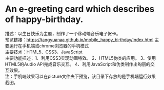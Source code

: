 # An e-greeting card which describes of happy-birthday.           
描述：以生日快乐为主题，制作了一个移动端音乐电子贺卡。    <br/>
预览链接：https://tangyuanaa.github.io/mobile_happy_birthday/index.html 主要运行在手机端或chrome浏览器的手机模式   <br/>
主要技术：HTML5、CSS3、JavaScript   <br/> 
主要功能描述：1、利用CSS3实现动画特效。 2、HTML5伪类的应用。 3、使用HTML5的Audio API完成音乐交互。 4、利用JavaScript和伪类制作出绚丽的交互效果。
<br/>
注：手机端效果可以在picture文件夹下预览，该目录下存放的是手机端运行效果截图。
